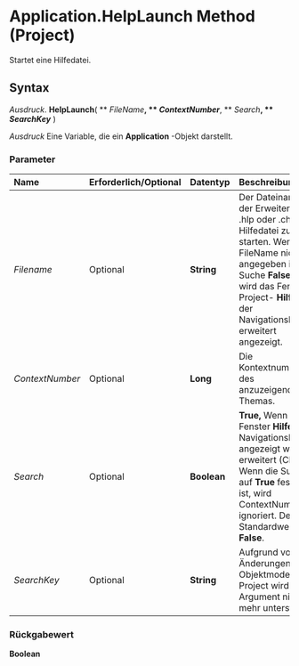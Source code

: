 
# Application.HelpLaunch Method (Project)

Startet eine Hilfedatei.


## Syntax

 _Ausdruck_. **HelpLaunch**( ** _FileName_**, ** _ContextNumber_**, ** _Search_**, ** _SearchKey_** )

 _Ausdruck_ Eine Variable, die ein **Application** -Objekt darstellt.


### Parameter



|**Name**|**Erforderlich/Optional**|**Datentyp**|**Beschreibung**|
|:-----|:-----|:-----|:-----|
| _Filename_|Optional|**String**|Der Dateiname (mit der Erweiterung .hlp oder .chm) der Hilfedatei zu starten. Wenn FileName nicht angegeben ist und Suche  **False** ist, wird das Fenster Project- **Hilfe** mit der Navigationsbereich erweitert angezeigt.|
| _ContextNumber_|Optional|**Long**|Die Kontextnummer des anzuzeigenden Themas.|
| _Search_|Optional|**Boolean**|**True,** Wenn das Fenster **Hilfe** im Navigationsbereich angezeigt wird erweitert (CHM). Wenn die Suche auf **True** festgelegt ist, wird ContextNumber ignoriert. Der Standardwert ist **False**.|
| _SearchKey_|Optional|**String**|Aufgrund von Änderungen im Objektmodell von Project wird dieses Argument nicht mehr unterstützt.|

### Rückgabewert

 **Boolean**

